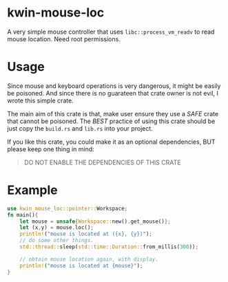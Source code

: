 # kwin-mouse-loc

A very simple mouse controller that uses `libc::process_vm_readv` to read mouse location. Need root permissions.

# Usage

Since mouse and keyboard operations is very dangerous, it might be easily be poisoned.
And since there is no guarateen that crate owner is not evil, I wrote this simple crate.

The main aim of this crate is that, make user ensure they use a *SAFE* crate that cannot be poisoned.
The *BEST* practice of using this crate should be just copy the `build.rs` and `lib.rs` into your project. 

If you like this crate, you could make it as an optional dependencies, BUT please keep one thing in mind:

> DO NOT ENABLE THE DEPENDENCIES OF THIS CRATE

# Example

```rust
use kwin_mouse_loc::pointer::Workspace;
fn main(){
    let mouse = unsafe{Workspace::new().get_mouse()};
    let (x,y) = mouse.loc();
    println!("mouse is located at ({x}, {y})");
    // do some other things.
    std::thread::sleep(std::time::Duration::from_millis(300));

    // obtain mouse location again, with display.
    println!("mouse is located at {mouse}");
}
```
